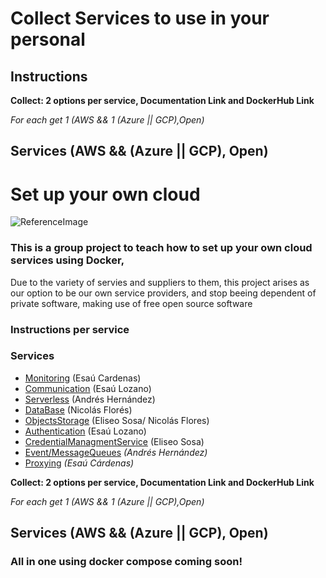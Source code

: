 # Collect Services to use in your personal 
## Instructions
**Collect: 2 options per service, Documentation Link and DockerHub Link**

*For each get 1 (AWS && 1 (Azure || GCP),Open)*

## **Services (AWS && (Azure || GCP), Open)**



# Set up your own cloud 
![ReferenceImage](/images/☁ Cloud ☁.png)

### This is a group project to teach how to set up your own cloud services using Docker, 

Due to the variety of servies and suppliers to them, this project arises as our option to be our own service providers, and stop beeing dependent of private software, making use of free open source software 
### Instructions per service

### **Services**
 
- [Monitoring](Dependences/Monitoring) (Esaú Cardenas)
- [Communication](Dependences/Communication) (Esaú Lozano)
- [Serverless](Dependences/serverless) (Andrés Hernández)
- [DataBase](Dependences/Databases%20&%20Storage/) (Nicolás Florés)
- [ObjectsStorage](Dependences/Databases%20&%20Storage/) (Eliseo Sosa/ Nicolás Flores)
- [Authentication](Dependences/Authentication) (Esaú Lozano)
- [CredentialManagmentService](Dependences/Credential%20Management%20Service/) (Eliseo Sosa)
- [Event/MessageQueues](Dependences/MessageQueue/) *(Andrés Hernández)*
- [Proxying](Dependences/Proxying/) *(Esaú Cárdenas)*


**Collect: 2 options per service, Documentation Link and DockerHub Link**

*For each get 1 (AWS && 1 (Azure || GCP),Open)*

## **Services (AWS && (Azure || GCP), Open)**

### All in one using docker compose coming soon!
